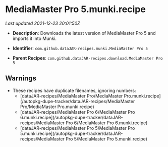 # MediaMaster Pro 5.munki.recipe

_Last updated 2021-12-23 20:01:50Z_

- **Description**: Downloads the latest version of MediaMaster Pro 5 and imports it into Munki.

- **Identifier**: `com.github.dataJAR-recipes.munki.MediaMaster Pro 5`

- **Parent Recipes**: `com.github.dataJAR-recipes.download.MediaMaster Pro 5`


## Warnings

- These recipes have duplicate filenames, ignoring numbers:
    - [dataJAR-recipes/MediaMaster Pro/MediaMaster Pro.munki.recipe](/autopkg-dupe-tracker/dataJAR-recipes/MediaMaster Pro/MediaMaster Pro.munki.recipe)
    - [dataJAR-recipes/MediaMaster Pro 6/MediaMaster Pro 6.munki.recipe](/autopkg-dupe-tracker/dataJAR-recipes/MediaMaster Pro 6/MediaMaster Pro 6.munki.recipe)
    - [dataJAR-recipes/MediaMaster Pro 5/MediaMaster Pro 5.munki.recipe](/autopkg-dupe-tracker/dataJAR-recipes/MediaMaster Pro 5/MediaMaster Pro 5.munki.recipe)